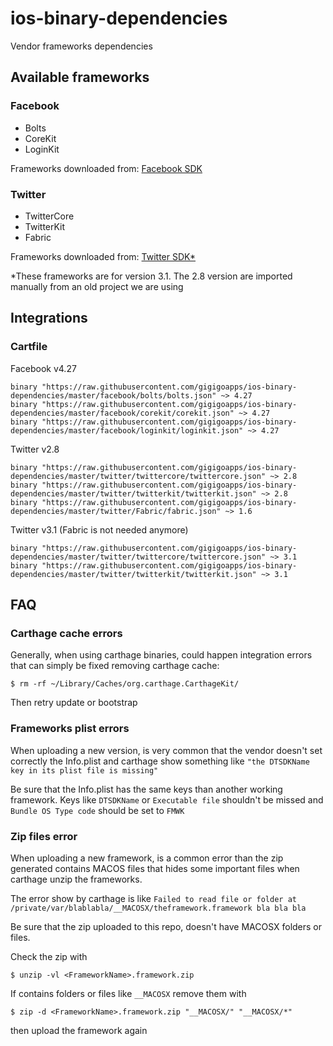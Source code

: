 # ios-binary-dependencies
Vendor frameworks dependencies

## Available frameworks

### Facebook
* Bolts
* CoreKit
* LoginKit

Frameworks downloaded from: [Facebook SDK](https://origincache.facebook.com/developers/resources/?id=facebook-ios-sdk-current.zip)

### Twitter
* TwitterCore
* TwitterKit
* Fabric

Frameworks downloaded from: [Twitter SDK*](https://ton.twimg.com/syndication/twitterkit/ios/2.1/Twitter-Kit-iOS.zip)

*These frameworks are for version 3.1. The 2.8 version are imported manually from an old project we are using

## Integrations

### Cartfile

Facebook v4.27
```
binary "https://raw.githubusercontent.com/gigigoapps/ios-binary-dependencies/master/facebook/bolts/bolts.json" ~> 4.27
binary "https://raw.githubusercontent.com/gigigoapps/ios-binary-dependencies/master/facebook/corekit/corekit.json" ~> 4.27
binary "https://raw.githubusercontent.com/gigigoapps/ios-binary-dependencies/master/facebook/loginkit/loginkit.json" ~> 4.27
```

Twitter v2.8
```
binary "https://raw.githubusercontent.com/gigigoapps/ios-binary-dependencies/master/twitter/twittercore/twittercore.json" ~> 2.8
binary "https://raw.githubusercontent.com/gigigoapps/ios-binary-dependencies/master/twitter/twitterkit/twitterkit.json" ~> 2.8
binary "https://raw.githubusercontent.com/gigigoapps/ios-binary-dependencies/master/twitter/Fabric/fabric.json" ~> 1.6
```

Twitter v3.1 (Fabric is not needed anymore)
```
binary "https://raw.githubusercontent.com/gigigoapps/ios-binary-dependencies/master/twitter/twittercore/twittercore.json" ~> 3.1
binary "https://raw.githubusercontent.com/gigigoapps/ios-binary-dependencies/master/twitter/twitterkit/twitterkit.json" ~> 3.1
```

## FAQ

### Carthage cache errors

Generally, when using carthage binaries, could happen integration errors that can simply be fixed removing carthage cache:

```
$ rm -rf ~/Library/Caches/org.carthage.CarthageKit/
```

Then retry update or bootstrap

### Frameworks plist errors

When uploading a new version, is very common that the vendor doesn't set correctly the Info.plist and carthage show something like `"the DTSDKName key in its plist file is missing"`

Be sure that the Info.plist has the same keys than another working framework. Keys like `DTSDKName` or `Executable file` shouldn't be missed and `Bundle OS Type code` should be set to `FMWK`


### Zip files error

When uploading a new framework, is a common error than the zip generated contains MACOS files that hides some important files when carthage unzip the frameworks.

The error show by carthage is like `Failed to read file or folder at /private/var/blablabla/__MACOSX/theframework.framework bla bla bla`

Be sure that the zip uploaded to this repo, doesn't have MACOSX folders or files.

Check the zip with

```
$ unzip -vl <FrameworkName>.framework.zip
```

If contains folders or files like `__MACOSX` remove them with

```
$ zip -d <FrameworkName>.framework.zip "__MACOSX/" "__MACOSX/*"
```
then upload the framework again
